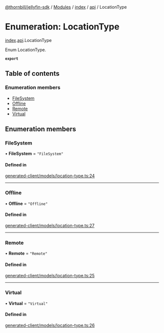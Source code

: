 [@thornbill/jellyfin-sdk](../README.md) / [Modules](../modules.md) / [index](../modules/index.md) / [api](../modules/index.api.md) / LocationType

# Enumeration: LocationType

[index](../modules/index.md).[api](../modules/index.api.md).LocationType

Enum LocationType.

**`export`**

## Table of contents

### Enumeration members

- [FileSystem](index.api.LocationType.md#filesystem)
- [Offline](index.api.LocationType.md#offline)
- [Remote](index.api.LocationType.md#remote)
- [Virtual](index.api.LocationType.md#virtual)

## Enumeration members

### FileSystem

• **FileSystem** = `"FileSystem"`

#### Defined in

[generated-client/models/location-type.ts:24](https://github.com/thornbill/jellyfin-sdk-typescript/blob/eb13db7/src/generated-client/models/location-type.ts#L24)

___

### Offline

• **Offline** = `"Offline"`

#### Defined in

[generated-client/models/location-type.ts:27](https://github.com/thornbill/jellyfin-sdk-typescript/blob/eb13db7/src/generated-client/models/location-type.ts#L27)

___

### Remote

• **Remote** = `"Remote"`

#### Defined in

[generated-client/models/location-type.ts:25](https://github.com/thornbill/jellyfin-sdk-typescript/blob/eb13db7/src/generated-client/models/location-type.ts#L25)

___

### Virtual

• **Virtual** = `"Virtual"`

#### Defined in

[generated-client/models/location-type.ts:26](https://github.com/thornbill/jellyfin-sdk-typescript/blob/eb13db7/src/generated-client/models/location-type.ts#L26)
